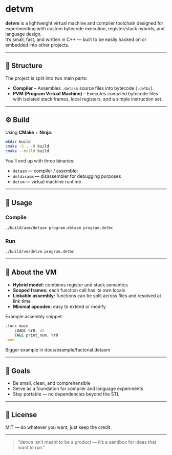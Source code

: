 # detvm

**detvm** is a lightweight virtual machine and compiler toolchain designed for experimenting with custom bytecode execution, register/stack hybrids, and language design.  
It’s small, fast, and written in C++ — built to be easily hacked on or embedded into other projects.

---

## 🧩 Structure

The project is split into two main parts:

- **Compiler** – Assembles `.detasm` source files into bytecode (`.detbc`).
- **PVM (Program Virtual Machine)** – Executes compiled bytecode files with isolated stack frames, local registers, and a simple instruction set.


---

## ⚙️ Build

Using **CMake** + **Ninja**:

```bash
mkdir build
cmake -S . -B build
cmake --build build

```

You’ll end up with three binaries:
- `detasm` — compiler / assembler
- `detdisasm` — disassembler for debugging purposes 
- `detvm` — virtual machine runtime

---

## 🚀 Usage

### Compile
```bash
./build/asm/detasm program.detasm program.detbc
```

### Run
```bash
./build/vm/detvm program.detbc
```

---

## 🧠 About the VM

- **Hybrid model:** combines register and stack semantics  
- **Scoped frames:** each function call has its own locals  
- **Linkable assembly:** functions can be split across files and resolved at link time  
- **Minimal opcodes:** easy to extend or modify

Example assembly snippet:

```asm
.func main
    LOADC %r0, 42
    CALL print_num, %r0
.end
```
Bigger example in docs/example/factorial.detasm


---

## 🧪 Goals

- Be small, clean, and comprehensible  
- Serve as a foundation for compiler and language experiments  
- Stay portable — no dependencies beyond the STL  

---

## 🐚 License

MIT — do whatever you want, just keep the credit.

---

> “detvm isn’t meant to be a product — it’s a sandbox for ideas that want to run.”
